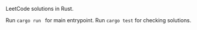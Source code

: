 LeetCode solutions in Rust.

Run `cargo run ` for main entrypoint.
Run `cargo test` for checking solutions.
